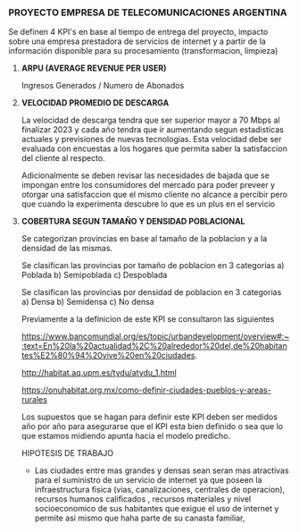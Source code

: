 ### PROYECTO EMPRESA DE TELECOMUNICACIONES ARGENTINA

Se definen 4 KPI's en base al tiempo de entrega del proyecto, impacto sobre una empresa prestadora de servicios de internet y a partir de la información disponible para su procesamiento (transformacion, limpieza)


1) **ARPU (AVERAGE REVENUE PER USER)**  

   Ingresos Generados / Numero de Abonados  

2) **VELOCIDAD PROMEDIO DE DESCARGA**

   La velocidad de descarga tendra que ser superior mayor a 70 Mbps al finalizar 2023 y cada año tendra que ir aumentando segun estadisticas actuales y previsiones de       nuevas tecnologias.
   Esta velocidad debe ser evaluada con encuestas a los hogares que permita saber la satisfaccion del cliente al respecto.

   Adicionalmente se deben revisar las necesidades de bajada que se impongan entre los consumidores del mercado para poder preveer y otorgar una satisfaccion que el       mismo cliente no alcance a percibir pero que cuando la experimenta descubre lo que es un plus en el servicio

3) **COBERTURA SEGUN TAMAÑO Y DENSIDAD POBLACIONAL**

   Se categorizan provincias en base al tamaño de la poblacion y a la densidad de las mismas. 

   Se clasifican las provincias por tamaño de poblacion en 3 categorias
   a) Poblada
   b) Semipoblada
   c) Despoblada

   Se clasifican las provincias por densidad de poblacion en 3 categorias
   a) Densa
   b) Semidensa
   c) No densa

   Previamente a la definicion de este KPI se consultaron las siguientes 
   
   https://www.bancomundial.org/es/topic/urbandevelopment/overview#:~:text=En%20la%20actualidad%2C%20alrededor%20del,de%20habitantes%E2%80%94%20vive%20en%20ciudades.

   http://habitat.aq.upm.es/tydu/atydu_1.html

   https://onuhabitat.org.mx/como-definir-ciudades-pueblos-y-areas-rurales

   Los supuestos que se hagan para definir este KPI deben ser medidos año por año para asegurarse que el KPI esta bien definido o sea que lo que estamos midiendo          apunta hacia el modelo predicho.

   HIPOTESIS DE TRABAJO

   - Las ciudades entre mas grandes y densas sean seran mas atractivas para el suministro de un servicio de internet ya que poseen la infraestructura fisica (vias, canalizaciones, centrales de operacion), recursos humanos calificados , recursos materiales y nivel socioeconomico de sus habitantes que exigue el uso de internet y permite asi mismo que haha parte de su canasta familiar, 

